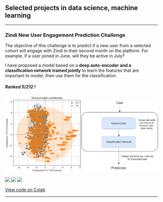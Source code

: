 

## Selected projects in data science, machine learning

---

### Zindi New User Engagement Prediction Challenge

The objective of this challenge is to predict if a new user from a selected cohort will engage with Zindi in their second month on the platform. For example, if a user joined in June, will they be active in July? 

I have proposed a model based on a **deep auto-encoder and a classification network trained jointly** to learn the features that are important to model, then use them for the classification.

##### Ranked 5/212 ! 

<img src="https://raw.githubusercontent.com/DokkarRachidReda/portfolio-data-science/master/images/p1-1.png" width="50%" height="50%" /><img src="https://raw.githubusercontent.com/DokkarRachidReda/portfolio-data-science/master/images/p1-2.png" width="50%" height="50%" />


[![](https://img.shields.io/badge/Python-white?logo=Python)](#) [![](https://img.shields.io/badge/Jupyter-white?logo=Jupyter)](#) [![](https://img.shields.io/badge/PyTorch-white?logo=pytorch)](#) 

[View code on Colab](https://colab.research.google.com/drive/13WEJlsB8XA22f5KgE7dwQDO1_BMJEn0t)

---
